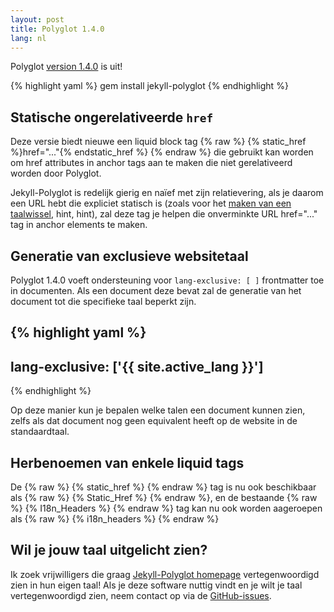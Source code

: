 ```yaml
---
layout: post
title: Polyglot 1.4.0
lang: nl
---
```


Polyglot [version 1.4.0](https://rubygems.org/gems/jekyll-polyglot/versions/1.4.0) is uit!

{% highlight yaml %}
gem install jekyll-polyglot
{% endhighlight %}

## Statische ongerelativeerde `href`

Deze versie biedt nieuwe een liquid block tag {% raw %} {% static_href %}href="..."{% endstatic_href %} {% endraw %} die gebruikt kan worden om href attributes in anchor tags aan te maken die niet gerelativeerd worden door Polyglot.

Jekyll-Polyglot is redelijk gierig en naïef met zijn relatievering, als je daarom een URL hebt die expliciet statisch is (zoals voor het [maken van een taalwissel](https://github.com/untra/polyglot/blob/main/site/_includes/sidebar.html#L40-L42), hint, hint), zal deze tag je helpen die onverminkte URL href="..." tag in anchor elements te maken.

## Generatie van exclusieve websitetaal

Polyglot 1.4.0 voeft ondersteuning voor  `lang-exclusive: [ ]` frontmatter toe in documenten. Als een document deze bevat zal de generatie van het document tot die specifieke taal beperkt zijn.

{% highlight yaml %}
---
lang-exclusive: ['{{ site.active_lang }}']
---
{% endhighlight %}

Op deze manier kun je bepalen welke talen een document kunnen zien, zelfs als dat document nog geen equivalent heeft op de website in de standaardtaal.

## Herbenoemen van enkele liquid tags

De {% raw %} {% static_href %} {% endraw %} tag is nu ook beschikbaar als {% raw %} {% Static_Href %} {% endraw %}, en de bestaande {% raw %} {% I18n_Headers %} {% endraw %} tag kan nu ook worden aageroepen als {% raw %} {% i18n_headers %} {% endraw %}

## Wil je jouw taal uitgelicht zien?

Ik zoek vrijwilligers die graag [Jekyll-Polyglot homepage](https://polyglot.untra.io/) vertegenwoordigd zien in hun eigen taal! Als je deze software nuttig vindt en je wilt je taal vertegenwoordigd zien, neem contact op via de [GitHub-issues](https://github.com/untra/polyglot/issues).
